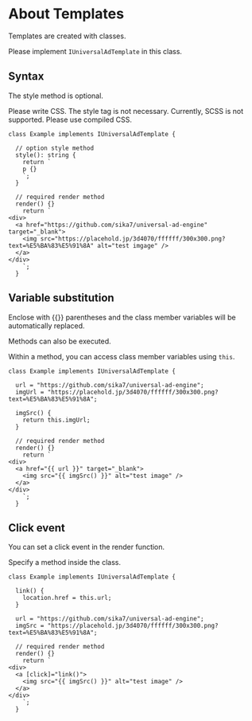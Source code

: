 # About Templates

Templates are created with classes.

Please implement `IUniversalAdTemplate` in this class.

## Syntax

The style method is optional.

Please write CSS. The style tag is not necessary.
Currently, SCSS is not supported.
Please use compiled CSS.

```TS
class Example implements IUniversalAdTemplate {

  // option style method
  style(): string {
    return `
    p {}
    `;
  }

  // required render method
  render() {}
    return `
<div>
  <a href="https://github.com/sika7/universal-ad-engine" target="_blank">
    <img src="https://placehold.jp/3d4070/ffffff/300x300.png?text=%E5%BA%83%E5%91%8A" alt="test imgage" />
  </a>
</div>
    `;
  }
```

## Variable substitution

Enclose with {{}} parentheses and the class member variables will be automatically replaced.

Methods can also be executed.

Within a method, you can access class member variables using `this`.

```TS
class Example implements IUniversalAdTemplate {

  url = "https://github.com/sika7/universal-ad-engine";
  imgUrl = "https://placehold.jp/3d4070/ffffff/300x300.png?text=%E5%BA%83%E5%91%8A";

  imgSrc() {
    return this.imgUrl;
  }

  // required render method
  render() {}
    return `
<div>
  <a href="{{ url }}" target="_blank">
    <img src="{{ imgSrc() }}" alt="test image" />
  </a>
</div>
    `;
  }
```

## Click event

You can set a click event in the render function.

Specify a method inside the class.

```TS
class Example implements IUniversalAdTemplate {

  link() {
    location.href = this.url;
  }

  url = "https://github.com/sika7/universal-ad-engine";
  imgSrc = "https://placehold.jp/3d4070/ffffff/300x300.png?text=%E5%BA%83%E5%91%8A";

  // required render method
  render() {}
    return `
<div>
  <a [click]="link()">
    <img src="{{ imgSrc() }}" alt="test image" />
  </a>
</div>
    `;
  }
```


